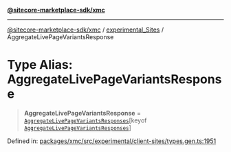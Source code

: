 [**@sitecore-marketplace-sdk/xmc**](../../../../README.md)

***

[@sitecore-marketplace-sdk/xmc](../../../../README.md) / [experimental\_Sites](../README.md) / AggregateLivePageVariantsResponse

# Type Alias: AggregateLivePageVariantsResponse

> **AggregateLivePageVariantsResponse** = [`AggregateLivePageVariantsResponses`](AggregateLivePageVariantsResponses.md)\[keyof [`AggregateLivePageVariantsResponses`](AggregateLivePageVariantsResponses.md)\]

Defined in: [packages/xmc/src/experimental/client-sites/types.gen.ts:1951](https://github.com/Sitecore/marketplace-sdk/blob/main/packages/xmc/src/experimental/client-sites/types.gen.ts#L1951)
